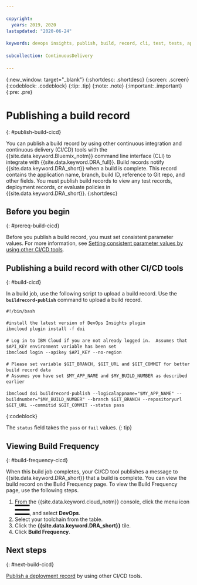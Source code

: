 ```yaml
---

copyright:
  years: 2019, 2020
lastupdated: "2020-06-24"

keywords: devops insights, publish, build, record, cli, test, tests, app

subcollection: ContinuousDelivery

---
```


{:new_window: target="_blank"}
{:shortdesc: .shortdesc}
{:screen: .screen}
{:codeblock: .codeblock}
{:tip: .tip}
{:note: .note}
{:important: .important}
{:pre: .pre}

# Publishing a build record 
{: #publish-build-cicd}

You can publish a build record by using other continuous integration and continuous delivery (CI/CD) tools with the {{site.data.keyword.Bluemix_notm}} command line interface (CLI) to integrate with {{site.data.keyword.DRA_full}}. Build records notify {{site.data.keyword.DRA_short}} when a build is complete. This record contains the application name, branch, build ID, reference to Git repo, and other fields. You must publish build records to view any test records, deployment records, or evaluate policies in {{site.data.keyword.DRA_short}}.
{:shortdesc}


## Before you begin
{: #prereq-build-cicd}

Before you publish a build record, you must set consistent parameter values. For more information, see [Setting consistent parameter values by using other CI/CD tools](/docs/ContinuousDelivery?topic=ContinuousDelivery-setting-values-cicd).


## Publishing a build record with other CI/CD tools
{: #build-cicd}

In a build job, use the following script to upload a build record. Use the **`buildrecord-publish`** command to upload a build record. 

```
#!/bin/bash

#install the latest version of DevOps Insights plugin
ibmcloud plugin install -f doi

# Log in to IBM Cloud if you are not already logged in.  Assumes that $API_KEY environment variable has been set
ibmcloud login --apikey $API_KEY --no-region

# Please set variable $GIT_BRANCH, $GIT_URL and $GIT_COMMIT for better build record data
# Assumes you have set $MY_APP_NAME and $MY_BUILD_NUMBER as described earlier

ibmcloud doi buildrecord-publish --logicalappname="$MY_APP_NAME" --buildnumber="$MY_BUILD_NUMBER" --branch $GIT_BRANCH --repositoryurl $GIT_URL --commitid $GIT_COMMIT --status pass
```
{:codeblock}

The `status` field takes the `pass` or `fail` values.
{: tip}


## Viewing Build Frequency
{: #build-frequency-cicd}

When this build job completes, your CI/CD tool publishes a message to {{site.data.keyword.DRA_short}} that a build is complete. You can view the build record on the Build Frequency page. To view the Build Frequency page, use the following steps.

1. From the {{site.data.keyword.cloud_notm}} console, click the menu icon ![hamburger icon](images/icon_hamburger.svg), and select **DevOps**.
2. Select your toolchain from the table.  
3. Click the **{{site.data.keyword.DRA_short}}** tile.
4. Click **Build Frequency**.  


## Next steps
{: #next-build-cicd} 

[Publish a deployment record](/docs/ContinuousDelivery?topic=ContinuousDelivery-publish-deploy-cicd) by using other CI/CD tools.
